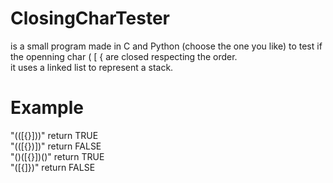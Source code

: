 # ClosingCharTester
is a small program made in C and Python (choose the one you like) to test if the openning char ( [ { are closed respecting the order.  
it uses a linked list to represent a stack.

# Example
"(([{}]))" 		return TRUE  
"(([{})])" 		return FALSE  
"()([{}])()" 	return TRUE  
"([{]})" 		return FALSE
